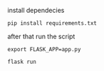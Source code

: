 install dependecies

`pip install requirements.txt`


after that run the script

`export FLASK_APP=app.py`

`flask run`
